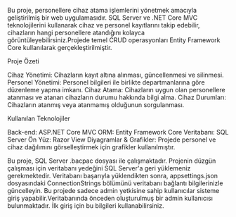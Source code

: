 Bu proje, personellere cihaz atama işlemlerini yönetmek amacıyla geliştirilmiş bir web uygulamasıdır. SQL Server ve .NET Core MVC teknolojilerini kullanarak cihaz ve personel kayıtlarını takip edebilir, cihazların hangi personellere atandığını kolayca görüntüleyebilirsiniz.Projede temel CRUD operasyonları Entity Framework Core kullanılarak gerçekleştirilmiştir.

Proje Özeti

Cihaz Yönetimi: Cihazların kayıt altına alınması, güncellenmesi ve silinmesi.
Personel Yönetimi: Personel bilgileri ile birlikte departmanlarına göre düzenleme yapma imkanı.
Cihaz Atama: Cihazların uygun olan personellere atanması ve atanan cihazların durumu hakkında bilgi alma.
Cihaz Durumları: Cihazların atanmış veya atanmamış olduğunun sorgulanması.

Kullanılan Teknolojiler

Back-end: ASP.NET Core MVC
ORM: Entity Framework Core
Veritabanı: SQL Server
Ön Yüz: Razor View
Diyagramlar & Grafikler: Projede personel ve cihaz dağılımını görselleştirmek için grafikler kullanılmıştır.

Bu proje, SQL Server .bacpac dosyası ile çalışmaktadır. Projenin düzgün çalışması için veritabanı yedeğini SQL Server'a geri yüklemeniz gerekmektedir.
Veritabanı başarıyla yüklendikten sonra, appsettings.json dosyasındaki ConnectionStrings bölümünü veritabanı bağlantı bilgilerinizle güncelleyin.
Bu projede sadece admin yetkisine sahip kullanıcılar sisteme giriş yapabilir.Veritabanında önceden oluşturulmuş bir admin kullanıcısı bulunmaktadır. İlk giriş için bu bilgileri kullanabilirsiniz.
